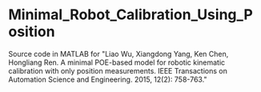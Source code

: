 # Minimal_Robot_Calibration_Using_Position
Source code in MATLAB for "Liao Wu, Xiangdong Yang, Ken Chen, Hongliang Ren. A minimal POE-based model for robotic kinematic calibration with only position measurements. IEEE Transactions on Automation Science and Engineering. 2015, 12(2): 758-763."
